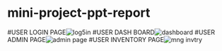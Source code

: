 # mini-project-ppt-report
#USER LOGIN PAGE![log5in](https://user-images.githubusercontent.com/65748069/194226169-b6b85fbc-1c9c-4dc5-90ab-c4f38719f0f1.png)
#USER DASH BOARD![dashboard](https://user-images.githubusercontent.com/65748069/194225948-65bc2ca3-39df-44ed-9aab-66cdc5b65b45.png)
#USER ADMIN PAGE![admin page](https://user-images.githubusercontent.com/65748069/194226078-7815a233-3ff1-4c9d-a9b2-314d3e9c01a6.png)
#USER INVENTORY PAGE![mng invtry](https://user-images.githubusercontent.com/65748069/194226264-9f0b762f-f79e-413e-b94d-c65924942955.png)


